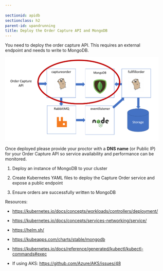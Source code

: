 ```yaml
---

sectionid: apidb
sectionclass: h2
parent-id: upandrunning
title: Deploy the Order Capture API and MongoDB
---
```


You need to deploy the order capture API. This requires an external endpoint and
needs to write to MongoDB.

![](media/51744cdc31c555b1d76c71f5e2693471.png)

Once deployed please provide your proctor with a **DNS name** (or Public IP) for your Order
Capture API so service availability and performance can be monitored.

1.  Deploy an instance of MongoDB to your cluster

2.  Create Kubernetes YAML files to deploy the Capture Order service and
    expose a public endpoint

3.  Ensure orders are successfully written to MongoDB

Resources:

-   <https://kubernetes.io/docs/concepts/workloads/controllers/deployment/>

-   <https://kubernetes.io/docs/concepts/services-networking/service/>

-   <https://helm.sh/>

-   <https://kubeapps.com/charts/stable/mongodb>

-   <https://kubernetes.io/docs/reference/generated/kubectl/kubectl-commands#exec>

-   If using AKS: <https://github.com/Azure/AKS/issues/48>
